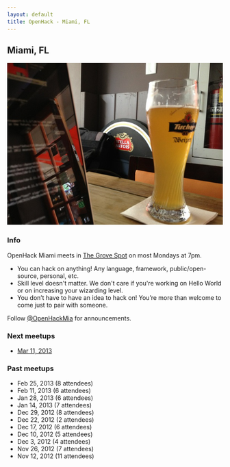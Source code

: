 ```yaml
---
layout: default
title: OpenHack - Miami, FL
---
```


## Miami, FL

![OpenHack Miami!](/miami/openhack_miami.jpeg)

### Info

OpenHack Miami meets in [The Grove Spot](http://grovespot.com/) on most Mondays at 7pm.

* You can hack on anything! Any language, framework, public/open-source, personal, etc.
* Skill level doesn't matter. We don't care if you're working on Hello World or on increasing your wizarding level.
* You don’t have to have an idea to hack on! You’re more than welcome to come just to pair with someone.

Follow [@OpenHackMia](http://twitter.com/openhackmia) for announcements.

### Next meetups

* [Mar 11, 2013](http://www.meetup.com/miamirb/events/106423722/)

### Past meetups

* Feb 25, 2013 (8 attendees)
* Feb 11, 2013 (6 attendees)
* Jan 28, 2013 (6 attendees)
* Jan 14, 2013 (7 attendees)
* Dec 29, 2012 (8 attendees)
* Dec 22, 2012 (2 attendees)
* Dec 17, 2012 (6 attendees)
* Dec 10, 2012 (5 attendees)
* Dec 3, 2012 (4 attendees)
* Nov 26, 2012 (7 attendees)
* Nov 12, 2012 (11 attendees)
